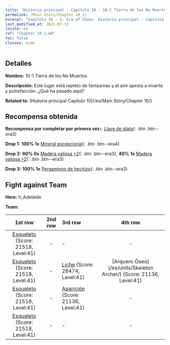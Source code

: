 ```yaml
---
title: "Historia principal - Capítulo 10 - 10-1 Tierra de los No Muertos"
permalink: /Main Story/Chapter 10_1/
excerpt: "Capítulo 10 - 1. Era of Chaos  Historia principal - Capítulo 10_1. 10-1 Tierra de los No Muertos"
last_modified_at: 2021-07-13
locale: es
ref: "Chapter 10_1.md"
toc: false
classes: wide
---
```


## Detalles

 **Nombre:** 10-1 Tierra de los No Muertos

 **Descripción:** Este lugar está repleto de fantasmas y el aire apesta a muerte y putrefacción. ¿Qué ha pasado aquí?

 **Related to:** [Historia principal Capítulo 10](/es/Main Story/Chapter 10/)

## Recompensa obtenida

 **Recompensa por completar por primera vez::** [Llave de plata](/ItemsES/con_693/){: .btn .btn--era3}

 **Drop 1:** **100% 1x** [Mineral excepcional](/ItemsES/mat_33/){: .btn .btn--era4}

 **Drop 2:** **60% 0x** [Madera valiosa +2](/ItemsES/mat_27/){: .btn .btn--era3}, **40% 1x** [Madera valiosa +2](/ItemsES/mat_27/){: .btn .btn--era3}

 **Drop 3:** **100% 1x** [Pergaminos de hechizo](/ItemsES/con_694/){: .btn .btn--era3}


## Fight against Team
 **Hero:** h_Adelaide

 **Team:**


  | 1st row | 2nd row | 3rd row | 4th row |
  |:----:|:----:|:----|:----:|
  | [Esqueleto](/es/units/Skeleton/) (Score: 21518, Level:41)  | - | - | - |
  | [Esqueleto](/es/units/Skeleton/) (Score: 21518, Level:41)  | - | [Liche](/es/units/Lich/) (Score: 26474, Level:41)  | [Arquero Óseo](/es/units/Skeleton Archer/) (Score: 21136, Level:41)  |
  | [Esqueleto](/es/units/Skeleton/) (Score: 21518, Level:41)  | - | [Aparición](/es/units/Wight/) (Score: 21136, Level:41)  | - |
  | [Esqueleto](/es/units/Skeleton/) (Score: 21518, Level:41)  | - | - | - |



